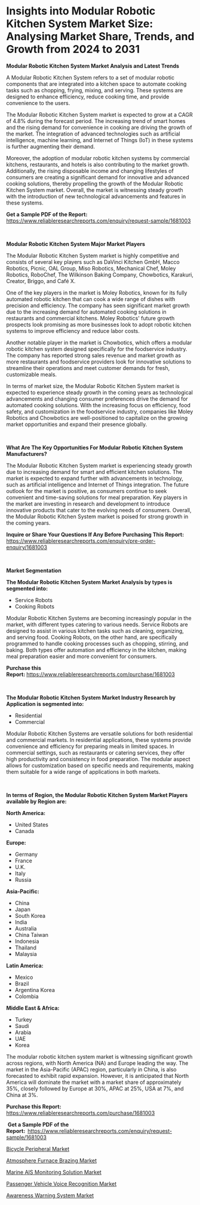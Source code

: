 <p><h1>Insights into Modular Robotic Kitchen System Market Size: Analysing Market Share, Trends, and Growth from 2024 to 2031</h1></p><p><strong>Modular Robotic Kitchen System Market Analysis and Latest Trends</strong></p>
<p><p>A Modular Robotic Kitchen System refers to a set of modular robotic components that are integrated into a kitchen space to automate cooking tasks such as chopping, frying, mixing, and serving. These systems are designed to enhance efficiency, reduce cooking time, and provide convenience to the users.</p><p>The Modular Robotic Kitchen System market is expected to grow at a CAGR of 4.8% during the forecast period. The increasing trend of smart homes and the rising demand for convenience in cooking are driving the growth of the market. The integration of advanced technologies such as artificial intelligence, machine learning, and Internet of Things (IoT) in these systems is further augmenting their demand.</p><p>Moreover, the adoption of modular robotic kitchen systems by commercial kitchens, restaurants, and hotels is also contributing to the market growth. Additionally, the rising disposable income and changing lifestyles of consumers are creating a significant demand for innovative and advanced cooking solutions, thereby propelling the growth of the Modular Robotic Kitchen System market. Overall, the market is witnessing steady growth with the introduction of new technological advancements and features in these systems.</p></p>
<p><strong>Get a Sample PDF of the Report:&nbsp;</strong> <a href="https://www.reliableresearchreports.com/enquiry/request-sample/1681003">https://www.reliableresearchreports.com/enquiry/request-sample/1681003</a></p>
<p>&nbsp;</p>
<p><strong>Modular Robotic Kitchen System Major Market Players</strong></p>
<p><p>The Modular Robotic Kitchen System market is highly competitive and consists of several key players such as DaVinci Kitchen GmbH, Macco Robotics, Picnic, OAL Group, Miso Robotics, Mechanical Chef, Moley Robotics, RoboChef, The Wilkinson Baking Company, Chowbotics, Karakuri, Creator, Briggo, and Café X.</p><p>One of the key players in the market is Moley Robotics, known for its fully automated robotic kitchen that can cook a wide range of dishes with precision and efficiency. The company has seen significant market growth due to the increasing demand for automated cooking solutions in restaurants and commercial kitchens. Moley Robotics' future growth prospects look promising as more businesses look to adopt robotic kitchen systems to improve efficiency and reduce labor costs.</p><p>Another notable player in the market is Chowbotics, which offers a modular robotic kitchen system designed specifically for the foodservice industry. The company has reported strong sales revenue and market growth as more restaurants and foodservice providers look for innovative solutions to streamline their operations and meet customer demands for fresh, customizable meals.</p><p>In terms of market size, the Modular Robotic Kitchen System market is expected to experience steady growth in the coming years as technological advancements and changing consumer preferences drive the demand for automated cooking solutions. With the increasing focus on efficiency, food safety, and customization in the foodservice industry, companies like Moley Robotics and Chowbotics are well-positioned to capitalize on the growing market opportunities and expand their presence globally.</p></p>
<p>&nbsp;</p>
<p><strong>What Are The Key Opportunities For Modular Robotic Kitchen System Manufacturers?</strong></p>
<p><p>The Modular Robotic Kitchen System market is experiencing steady growth due to increasing demand for smart and efficient kitchen solutions. The market is expected to expand further with advancements in technology, such as artificial intelligence and Internet of Things integration. The future outlook for the market is positive, as consumers continue to seek convenient and time-saving solutions for meal preparation. Key players in the market are investing in research and development to introduce innovative products that cater to the evolving needs of consumers. Overall, the Modular Robotic Kitchen System market is poised for strong growth in the coming years.</p></p>
<p><strong>Inquire or Share Your Questions If Any Before Purchasing This Report:</strong> <a href="https://www.reliableresearchreports.com/enquiry/pre-order-enquiry/1681003">https://www.reliableresearchreports.com/enquiry/pre-order-enquiry/1681003</a></p>
<p>&nbsp;</p>
<p><strong>Market Segmentation</strong></p>
<p><strong>The Modular Robotic Kitchen System Market Analysis by types is segmented into:</strong></p>
<p><ul><li>Service Robots</li><li>Cooking Robots</li></ul></p>
<p><p>Modular Robotic Kitchen Systems are becoming increasingly popular in the market, with different types catering to various needs. Service Robots are designed to assist in various kitchen tasks such as cleaning, organizing, and serving food. Cooking Robots, on the other hand, are specifically programmed to handle cooking processes such as chopping, stirring, and baking. Both types offer automation and efficiency in the kitchen, making meal preparation easier and more convenient for consumers.</p></p>
<p><strong>Purchase this Report:&nbsp;</strong><a href="https://www.reliableresearchreports.com/purchase/1681003">https://www.reliableresearchreports.com/purchase/1681003</a></p>
<p>&nbsp;</p>
<p><strong>The Modular Robotic Kitchen System Market Industry Research by Application is segmented into:</strong></p>
<p><ul><li>Residential</li><li>Commercial</li></ul></p>
<p><p>Modular Robotic Kitchen Systems are versatile solutions for both residential and commercial markets. In residential applications, these systems provide convenience and efficiency for preparing meals in limited spaces. In commercial settings, such as restaurants or catering services, they offer high productivity and consistency in food preparation. The modular aspect allows for customization based on specific needs and requirements, making them suitable for a wide range of applications in both markets.</p></p>
<p>&nbsp;</p>
<p><strong>In terms of Region, the Modular Robotic Kitchen System Market Players available by Region are:</strong></p>
<p>
    <p> <strong> North America: </strong>
        <ul>
            <li>United States</li>
            <li>Canada</li>
        </ul>
        </p> 
    <p> <strong> Europe: </strong>
        <ul>
            <li>Germany</li>
            <li>France</li>
            <li>U.K.</li>
            <li>Italy</li>
            <li>Russia</li>
        </ul>
        </p> 
    <p> <strong> Asia-Pacific: </strong>
        <ul>
            <li>China</li>
            <li>Japan</li>
            <li>South Korea</li>
            <li>India</li>
            <li>Australia</li>
            <li>China Taiwan</li>
            <li>Indonesia</li>
            <li>Thailand</li>
            <li>Malaysia</li>
        </ul>
        </p> 
    <p> <strong> Latin America: </strong>
        <ul>
            <li>Mexico</li>
            <li>Brazil</li>
            <li>Argentina Korea</li>
            <li>Colombia</li>
        </ul>
        </p> 
    <p> <strong> Middle East & Africa: </strong>
        <ul>
            <li>Turkey</li>
            <li>Saudi</li>
            <li>Arabia</li>
            <li>UAE</li>
            <li>Korea</li>
        </ul>
    </p>
    </p>
<p><p>The modular robotic kitchen system market is witnessing significant growth across regions, with North America (NA) and Europe leading the way. The market in the Asia-Pacific (APAC) region, particularly in China, is also forecasted to exhibit rapid expansion. However, it is anticipated that North America will dominate the market with a market share of approximately 35%, closely followed by Europe at 30%, APAC at 25%, USA at 7%, and China at 3%.</p></p>
<p><strong>Purchase this Report: </strong><a href="https://www.reliableresearchreports.com/purchase/1681003">https://www.reliableresearchreports.com/purchase/1681003</a></p>
<p>&nbsp;<strong>Get a Sample PDF of the Report:&nbsp;&nbsp;</strong><a href="https://www.reliableresearchreports.com/enquiry/request-sample/1681003">https://www.reliableresearchreports.com/enquiry/request-sample/1681003</a></p>
<p><strong></strong></p>
<p><p><a href="https://medium.com/@greisdukagjini2014/bicycle-peripheral-market-trends-forecast-and-competitive-analysis-to-2031-fe67b1579476">Bicycle Peripheral Market</a></p><p><a href="https://medium.com/@laurenbrown1918/atmosphere-furnace-brazing-market-competitive-analysis-market-trends-and-forecast-to-2031-63542c5a8de1">Atmosphere Furnace Brazing Market</a></p><p><a href="https://medium.com/@greisdukagjini2014/marine-ais-monitoring-solution-market-size-reveals-the-best-marketing-channels-in-global-industry-6da3c47fdeca">Marine AIS Monitoring Solution Market</a></p><p><a href="https://medium.com/@greisdukagjini2014/passenger-vehicle-voice-recognition-market-insights-into-market-cagr-market-trends-and-growth-597c7ffb801f">Passenger Vehicle Voice Recognition Market</a></p><p><a href="https://medium.com/@laurenbrown1918/awareness-warning-system-market-report-reveals-the-latest-trends-and-growth-opportunities-of-this-b234d2d79a8b">Awareness Warning System Market</a></p></p>